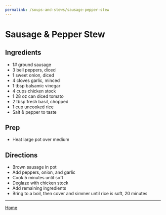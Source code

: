 ```yaml
---
permalink: /soups-and-stews/sausage-pepper-stew
---
```

# Sausage & Pepper Stew

## Ingredients

- 1# ground sausage
- 3 bell peppers, diced
- 1 sweet onion, diced
- 4 cloves garlic, minced
- 1 tbsp balsamic vinegar
- 4 cups chicken stock
- 1 28 oz can diced tomato
- 2 tbsp fresh basil, chopped
- 1 cup uncooked rice
- Salt & pepper to taste

## Prep

- Heat large pot over medium

## Directions

- Brown sausage in pot
- Add peppers, onion, and garlic
- Cook 5 minutes until soft
- Deglaze with chicken stock
- Add remaining ingredients
- Bring to a boil, then cover and simmer until rice is soft, 20 minutes

---

[Home](https://thomasjbarrett82.github.io)
